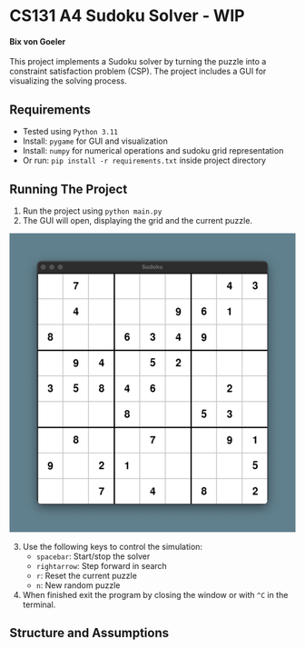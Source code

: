 # CS131 A4 Sudoku Solver - WIP
#### Bix von Goeler

This project implements a Sudoku solver by turning the puzzle into a constraint satisfaction problem (CSP).
The project includes a GUI for visualizing the solving process.

## Requirements
- Tested using `Python 3.11`
- Install: `pygame` for GUI and visualization
- Install: `numpy` for numerical operations and sudoku grid representation
- Or run: `pip install -r requirements.txt` inside project directory

## Running The Project
1. Run the project using `python main.py`
2. The GUI will open, displaying the grid and the current puzzle.

[![GUI](imgs/board.png)](imgs/board.png)

3. Use the following keys to control the simulation:
   - `spacebar`: Start/stop the solver
   - `rightarrow`: Step forward in search
   - `r`: Reset the current puzzle
   - `n`: New random puzzle
4. When finished exit the program by closing the window or with `^C` in the terminal.

## Structure and Assumptions
